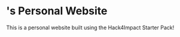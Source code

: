 # <Matthew Phan>'s Personal Website
This is a personal website built using the Hack4Impact Starter Pack!
<Hack4Impact Starter>